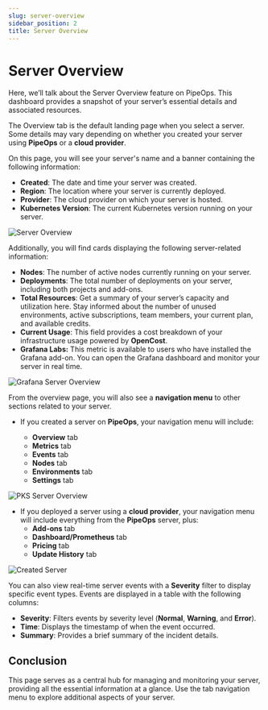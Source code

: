 ```yaml
---
slug: server-overview
sidebar_position: 2
title: Server Overview
---
```


# Server Overview

Here, we’ll talk about the Server Overview feature on PipeOps. This dashboard provides a snapshot of your server’s essential details and associated resources.

The Overview tab is the default landing page when you select a server. Some details may vary depending on whether you created your server using **PipeOps** or a **cloud provider**.

On this page, you will see your server's name and a banner containing the following information:

- **Created**: The date and time your server was created.
- **Region**: The location where your server is currently deployed.
- **Provider**: The cloud provider on which your server is hosted.
- **Kubernetes Version**: The current Kubernetes version running on your server.

![Server Overview](https://pub-950943fa1bc54978bed46ef104f9d81a.r2.dev/Documentation%20Images/pks-server-overview.png)

Additionally, you will find cards displaying the following server-related information:

- **Nodes**: The number of active nodes currently running on your server.
- **Deployments**: The total number of deployments on your server, including both projects and add-ons.
- **Total Resources**: Get a summary of your server’s capacity and utilization here. Stay informed about the number of unused environments, active subscriptions, team members, your current plan, and available credits.
- **Current Usage**: This field provides a cost breakdown of your infrastructure usage powered by **OpenCost**.
 - **Grafana Labs:** This metric is available to users who have installed the Grafana add-on. You can open the Grafana dashboard and monitor your server in real time.

![Grafana Server Overview](https://pub-950943fa1bc54978bed46ef104f9d81a.r2.dev/Documentation%20Images/grafana.png)


From the overview page, you will also see a **navigation menu** to other sections related to your server.

- If you created a server on **PipeOps**, your navigation menu will include:

  - **Overview** tab
  - **Metrics** tab
  - **Events** tab
  - **Nodes** tab
  - **Environments** tab
  - **Settings** tab
 
 ![PKS Server Overview](https://pub-950943fa1bc54978bed46ef104f9d81a.r2.dev/Documentation%20Images/pks-server-overview.png)

- If you deployed a server using a **cloud provider**, your navigation menu will include everything from the **PipeOps** server, plus:
  - **Add-ons** tab
  - **Dashboard/Prometheus** tab
  - **Pricing** tab
  - **Update History** tab

![Created Server](https://pub-950943fa1bc54978bed46ef104f9d81a.r2.dev/Documentation%20Images/no-karpenter-no-opencost.png)


You can also view real-time server events with a **Severity** filter to display specific event types. Events are displayed in a table with the following columns:

- **Severity**: Filters events by severity level (**Normal**, **Warning**, and **Error**).
- **Time**: Displays the timestamp of when the event occurred.
- **Summary**: Provides a brief summary of the incident details.

## Conclusion

This page serves as a central hub for managing and monitoring your server, providing all the essential information at a glance. Use the tab navigation menu to explore additional aspects of your server.
